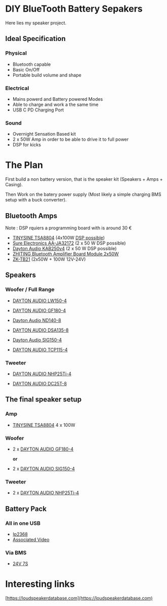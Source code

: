 # DIY BlueTooth Battery Sepakers

Here lies my speaker project.

## Ideal Specification

### Physical

* Bluetooth capable
* Basic On/Off
* Portable build volume and shape

### Electrical

* Mains powerd and Battery powered Modes
* Able to charge and work a the same time
* USB C PD Charging Port

### Sound

* Overnight Sensation Based kit
* 2 x 50W Amp in order to be able to drive it to full power
* DSP for kicks

# The Plan

First build a non battery version, that is the speaker kit (Speakers + Amps + Casing).

Then Work on the batery power supply (Most likely a simple charging BMS setup with a buck converter).

## Bluetooth Amps

Note : DSP rquiers a programming board with is around 30 €

* [TINYSINE TSA8804](https://www.audiophonics.fr/fr/modules-amplificateurs/tinysine-tsa8804-module-amplificateur-tda7498e-bluetooth-51-dsp-4x100w-4-ohm-p-17304.html) (4x100W [DSP possible](https://www.audiophonics.fr/fr/dsp-processeurs-av/tinysine-usbi-jtag-dsp-programmateur-sigma-dsp-p-14836.html))
* [Sure Electronics AA-JA32172](https://www.soundimports.eu/en/sure-electronics-aa-ja32172.html) (2 x 50 W DSP possible)
* [Dayton Audio KAB250v4](https://www.soundimports.eu/en/dayton-audio-kab-250.html) (2 x 50 W DSP possible)
* [ZHITING Bluetooth Amplifier Board Module 2x50W](https://www.amazon.fr/ZHITING-Bluetooth-Amplifier-Digital-Channel/dp/B088NFHMND/ref=sr_1_5?__mk_fr_FR=%C3%85M%C3%85%C5%BD%C3%95%C3%91&crid=2KI984L4FNKH0&keywords=dsp+bluetooth+amp&qid=1706698367&sprefix=dsp+bluetooth+amp%2Caps%2C67&sr=8-5)
* [ZK-TB21](https://www.amazon.fr/amplificateur-Bluetooth-TPA3116D2-Puissance-contr%C3%B4le/dp/B08GLKFLGT/ref=sr_1_10?__mk_fr_FR=%C3%85M%C3%85%C5%BD%C3%95%C3%91&crid=1AE514DZX098P&keywords=Bluetooth+Amplifier+Board+Module&qid=1706627201&sprefix=bluetooth+amplifier+board+module%2Caps%2C81&sr=8-10) (2x50W + 100W 12V-24V)

## Speakers

### Woofer / Full Range

* [DAYTON AUDIO LW150-4](https://www.audiophonics.fr/en/woofer/dayton-audio-lw150-4-speaker-driver-p-18481.html)

* [DAYTON AUDIO GF180-4](https://www.audiophonics.fr/en/woofer/dayton-audio-gf180-4-speaker-driver-woofer-glass-fiber-40w-4-ohm-91db-45hz-5000hz-o165cm-p-15942.html)

* [Dayton Audio ND140-8](https://www.audiophonics.fr/en/midrange-midbass-full-range/dayton-audio-nd140-8-speaker-driver-midbass-midrange-aluminium-40w-8-ohm-845db-54hz-8000hz-o133cm-p-13145.html)

* [DAYTON AUDIO DSA135-8](https://www.audiophonics.fr/en/woofer/dayton-audio-dsa135-8-designer-series-speaker-driver-woofer-aluminum-50w-8-ohm-87db-51hz-9000hz-o133cm-p-13071.html)

* [Dayton Audio SIG150-4](https://www.audiophonics.fr/en/woofer/dayton-audio-sig150-4-speaker-driver-woofer-midbass-aluminum-60w-4-91db-60hz-4000hz-o133cm-p-18165.html)

* [DAYTON AUDIO TCP115-4](https://www.audiophonics.fr/en/midrange-midbass-full-range/dayton-audio-tcp115-4-speaker-driver-midbass-paper-40w-4-ohm-87db-55hz-5000hz-o10cm-p-12520.html)


### Tweeter

* [DAYTON AUDIO NHP25Ti-4](https://www.audiophonics.fr/en/tweeter/dayton-audio-nhp25ti-4-speaker-driver-dome-tweeter-40w-4-ohm-94db-3000hz-20khz-o25cm-p-13388.html)

* [DAYTON AUDIO DC25T-8](https://www.audiophonics.fr/en/tweeter/dayton-audio-dc25t-8-speaker-driver-p-18478.html)

## The final speaker setup 

### Amp

 * [TINYSINE TSA8804](https://www.audiophonics.fr/fr/modules-amplificateurs/tinysine-tsa8804-module-amplificateur-tda7498e-bluetooth-51-dsp-4x100w-4-ohm-p-17304.html) 4 x 100W

### Woofer

 * 2 x [DAYTON AUDIO GF180-4](https://www.audiophonics.fr/en/woofer/dayton-audio-gf180-4-speaker-driver-woofer-glass-fiber-40w-4-ohm-91db-45hz-5000hz-o165cm-p-15942.html)

    **or**

 * 2 x [DAYTON AUDIO SIG150-4](https://www.audiophonics.fr/en/woofer/dayton-audio-sig150-4-speaker-driver-woofer-midbass-aluminum-60w-4-91db-60hz-4000hz-o133cm-p-18165.html)

### Tweeter

* 2 x [DAYTON AUDIO NHP25Ti-4](https://www.audiophonics.fr/en/tweeter/dayton-audio-nhp25ti-4-speaker-driver-dome-tweeter-40w-4-ohm-94db-3000hz-20khz-o25cm-p-13388.html)



## Battery Pack

### All in one USB

* [Ip2368](https://www.amazon.fr/Pmkvgdy-Bidirectionnel-Interface-Batterie-Lithium/dp/B0BNHHGQYC/ref=sr_1_1?__mk_fr_FR=%C3%85M%C3%85%C5%BD%C3%95%C3%91&crid=2X94HS9WTXMMB&keywords=ip2368&qid=1706629324&sprefix=ip2368%2Caps%2C65&sr=8-1)
* [Associated Video](https://www.youtube.com/watch?v=_WI9Nwqvplo)

### Via BMS

* [24V 7S](https://www.amazon.fr/DollaTek-7Series-Protection-Balancing-Lithium/dp/B083PPBSP3/ref=sr_1_9?__mk_fr_FR=%C3%85M%C3%85%C5%BD%C3%95%C3%91&crid=U6MNRCRPIDL8&keywords=balanced+charged+bms&qid=1706729954&sprefix=balanced+charged+bms%2Caps%2C79&sr=8-9)

# Interesting links

[https://loudspeakerdatabase.com](https://loudspeakerdatabase.com)